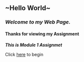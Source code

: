 ## ~Hello World~

### **_Welcome to my Web Page._**

#### Thanks for viewing my Assignment

**_This is Module 1 Assignmet_**

Click [here](http://rishavpandey.me/coursera-jhu-assignment/course5/module_1/index.html) to begin
